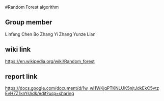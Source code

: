 #Random Forest algorithm

## Group member
Linfeng Chen
Bo Zhang
Yi Zhang
Yunze Lian

## wiki link
https://en.wikipedia.org/wiki/Random_forest

## report link
https://docs.google.com/document/d/1w_wl1WKjqPTKNLUK5njtJdkEkC5vtzEvH7Z1knYshdk/edit?usp=sharing